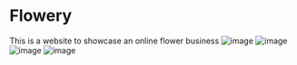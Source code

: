 # Flowery
This is a website to showcase an online flower business
![image](https://github.com/preeti0404/Flowery/assets/114493018/727dc82b-3795-4e34-b558-c4efafb31b62)
![image](https://github.com/preeti0404/Flowery/assets/114493018/c99a57aa-dbcb-4b40-8f9e-7b02f8e04457)
![image](https://github.com/preeti0404/Flowery/assets/114493018/8dd628dc-7261-4329-9250-e0d8b47a7f90)
![image](https://github.com/preeti0404/Flowery/assets/114493018/10c7f922-fbd9-4e7a-839b-dda05745baee)
